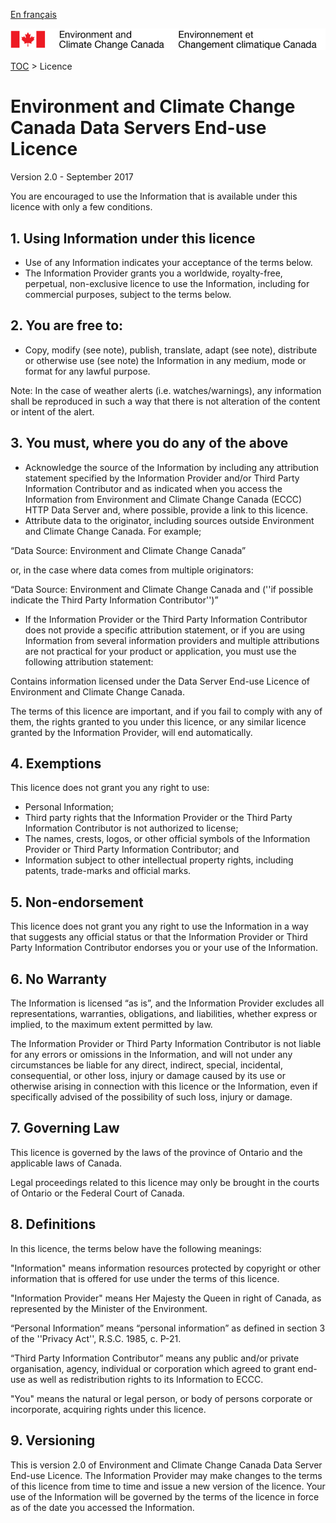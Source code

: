 [En français](readme_fr.md)

![ECCC logo](../img_eccc-logo.png)

[TOC](../readme_en.md) > Licence

# Environment and Climate Change Canada Data Servers End-use Licence

Version 2.0 - September 2017

You are encouraged to use the Information that is available under this licence with only a few conditions.

## 1. Using Information under this licence

* Use of any Information indicates your acceptance of the terms below.
* The Information Provider grants you a worldwide, royalty-free, perpetual, non-exclusive licence to use the Information, including for commercial purposes, subject to the terms below.

## 2. You are free to:

* Copy, modify (see note), publish, translate, adapt (see note), distribute or otherwise use (see note) the Information in any medium, mode or format for any lawful purpose.

Note: In the case of weather alerts (i.e. watches/warnings), any information shall be reproduced in such a way that there is not alteration of the content or intent of the alert.

## 3. You must, where you do any of the above

* Acknowledge the source of the Information by including any attribution statement specified by the Information Provider and/or Third Party Information Contributor and as indicated when you access the Information from Environment and Climate Change Canada (ECCC) HTTP Data Server and, where possible, provide a link to this licence.
* Attribute data to the originator, including sources outside Environment and Climate Change Canada.  For example;

“Data Source: Environment and Climate Change Canada”

or, in the case where data comes from multiple originators:

“Data Source: Environment and Climate Change Canada and (''if possible indicate the Third Party Information Contributor'')”

* If the Information Provider or the Third Party Information Contributor does not provide a specific attribution statement, or if you are using Information from several information providers and multiple attributions are not practical for your product or application, you must use the following attribution statement:

Contains information licensed under the Data Server End-use Licence of Environment and Climate Change Canada.

The terms of this licence are important, and if you fail to comply with any of them, the rights granted to you under this licence, or any similar licence granted by the Information Provider, will end automatically.

## 4. Exemptions

This licence does not grant you any right to use:

* Personal Information;
* Third party rights that the Information Provider or the Third Party Information Contributor is not authorized to license;
* The names, crests, logos, or other official symbols of the Information Provider or Third Party Information Contributor; and
* Information subject to other intellectual property rights, including patents, trade-marks and official marks.

## 5. Non-endorsement

This licence does not grant you any right to use the Information in a way that suggests any official status or that the Information Provider or Third Party Information Contributor endorses you or your use of the Information.

## 6. No Warranty

The Information is licensed “as is”, and the Information Provider excludes all representations, warranties, obligations, and liabilities, whether express or implied, to the maximum extent permitted by law.

The Information Provider or Third Party Information Contributor is not liable for any errors or omissions in the Information, and will not under any circumstances be liable for any direct, indirect, special, incidental, consequential, or other loss, injury or damage caused by its use or otherwise arising in connection with this licence or the Information, even if specifically advised of the possibility of such loss, injury or damage.

## 7. Governing Law

This licence is governed by the laws of the province of Ontario and the applicable laws of Canada.

Legal proceedings related to this licence may only be brought in the courts of Ontario or the Federal Court of Canada.

## 8. Definitions

In this licence, the terms below have the following meanings:

"Information" means information resources protected by copyright or other information that is offered for use under the terms of this licence.

"Information Provider" means Her Majesty the Queen in right of Canada, as represented by the Minister of the Environment.

“Personal Information” means “personal information” as defined in section 3 of the ''Privacy Act'', R.S.C. 1985, c. P-21.

“Third Party Information Contributor” means any public and/or private organisation, agency, individual or corporation which agreed to grant end-use as well as redistribution rights to its Information to ECCC.

"You" means the natural or legal person, or body of persons corporate or incorporate, acquiring rights under this licence.

## 9. Versioning

This is version 2.0 of Environment and Climate Change Canada Data Server End-use Licence. The Information Provider may make changes to the terms of this licence from time to time and issue a new version of the licence. Your use of the Information will be governed by the terms of the licence in force as of the date you accessed the Information.